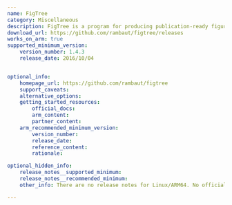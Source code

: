 ```yaml
---
name: FigTree
category: Miscellaneous
description: FigTree is a program for producing publication-ready figures, and is designed as a graphical viewer of phylogenetic trees.
download_url: https://github.com/rambaut/figtree/releases
works_on_arm: true
supported_minimum_version:
    version_number: 1.4.3
    release_date: 2016/10/04


optional_info:
    homepage_url: https://github.com/rambaut/figtree
    support_caveats:
    alternative_options:
    getting_started_resources:
        official_docs:
        arm_content:
        partner_content:
    arm_recommended_minimum_version:
        version_number:
        release_date:
        reference_content:
        rationale:

optional_hidden_info:
    release_notes__supported_minimum:
    release_notes__recommended_minimum:
    other_info: There are no release notes for Linux/ARM64. No official website or documentation is linked on the GitHub page. However, we build the package from source using "ant", following an issue [here](https://github.com/rambaut/figtree/pull/182/files). Built successfully the minimum version available on the github releases, i.e. version 1.4.3, on the Neoverse N1.

---
```

